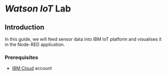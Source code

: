 # _**Watson IoT**_ Lab

## Introduction
In this guide, we will feed sensor data into IBM IoT platform and visualises it in the Node-RED application.

### Prerequisites
- [IBM Cloud](https://cloud.ibm.com) account
